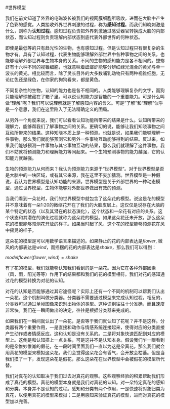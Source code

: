 #世界模型

我们在前文知道了外界的电磁波长被我们的视网膜细胞所吸收，进而在大脑中产生了色彩的感觉。人类接收外界世界刺激的过程，称为**感知过程**。而我们知晓刺激是什么，则称为**认知过程**。感知过程负责把外界刺激通过感受器官转换成大脑的内部状态，而认知过程则负责理解内部状态到底代表外部世界的何种状态。

即使是最低等的只有趋光性的生物，也有感知过程。但是认知过程只有很复杂的生物才有。具有了认知过程，代表生物能够理解外部世界中各种事物之间的关系，也能够理解外部世界与生物本身的关系。不同的生物的感知能力是各不相同的。螳螂虾有十六种不同的视锥细胞，也就意味着螳螂虾能够分辨红绿光混合的黄光与单一波长的黄光。相比较而言，除了灵长目外的大多数哺乳动物只有两种视锥细胞，无论红色还是绿色，在你家的狗狗看来，都是黄色。

不同复杂性的生物，认知的能力也是各不相同的。人类能够理解复杂的文字，而狗只能理解球被藏在了箱子里。可以说认知能力是智能的一个重要能力。可是什么叫做“理解”呢？我们可以说理解就是了解感知内容的含义。可是“了解”和“理解”似乎是一个意思，我们在这里陷入了无法精确定义的困局。

从另外一个角度来说，我们可以看看认知功能所带来的结果是什么。认知所带来的理解力，能够帮我们了解事物之间的关系。更确切的说，能够让我们知晓事物之间互动所带来的结果。这种知晓本质上是一种预测。也就是说，如果我们能够理解一件事物，那么我们就能够预测它和另外一件事物互动能够得到的结果。反过来，如果我们能够预测一件事物与其它事物互动的结果，那么我们就理解了这件事物。我们不妨就将预测能力和理解能力等同起来。一个生物预测事物的能力越强，它的认知能力就越强。

生物的预测能力从何而来？我认为预测能力来源于“世界模型”。对于世界模型是否是大脑中的一块区域，或有其它来源，我在这里不妄加猜测。世界模型是一种假说，我认为世界模型是认知功能的来源。世界模型是关于外部世界的一种动态模型，通过世界模型，生物体能够对外部世界做出有效的预测。

当我们看到一朵花时，我们的世界模型中就包含了这朵花的模型。说这是花的模型并不意味着有一朵1:20的微缩花开在了我们的大脑皮层上。这仅仅是说存在大脑的某个特定的状态（以及其潜在的状态演化），这个状态和一朵花有对应的关系。这个状态和其潜在的演化过程就称为这朵花的模型。如果这朵花还未开放，那么这朵花的模型能够预测花开放的样子。如果当时起了风，这个花的模型能够预测花在风中摇晃的样子。

这朵花的模型是可以用数学语言来描述的。如果静止的花的内部表达是$flower$, 微风的内部表达是$wind$，而摇摆的花的内部表达是$shake$，那么我们可以得到：

$modelflower(flower, wind)=shake$

有了花的模型，我们就能够认知我们看到的是一朵花。因为它在各种外部因素（风，雨，阳光等等）作用下的结果都和我们的花的模型相符。我们对花的感知通过花的模型转换为对花的认知。

对花的认知是否能够通过其它途径呢？实际上还有一个不同的机制可以帮我们认出一朵花。这个机制叫做分类器。分类器不需要通过模型来完成认知过程，相反的，分类器可以通过单帧图像来识别出物体的类型。这种识别往往十分准确，而且速度非常快。我们在一瞬间做出的决定，往往是根据分类器来完成的。

如果我们在一瞬间就认出了一朵花，是否等于我们就认知了花呢？并不是这样。分类器有两个重要作用，一是直接和动作与情感系统连接起来，使得对应的分类直接产生动作或者情感反应。这和认知是没有关系的。二是将对象快速匹配到对应的模型上。这倒是和认知搭上一点关系，可是这并不是认知本身。假设我们乍一眼看到的是朵惟妙惟肖的假花，在一段时间里面我们一直以为这是朵真花。那么我们就会用真花的模型来模拟这朵花。我们会觉得这朵花会有香气，会开放会枯萎。但是当我们摸了一下，发现这朵花是假花，那么这朵花在世界模型中会被假花的模型所代替。

我们对真花的认知取决于我们过去对真花的观察。这些观察经验的积累帮助我们形成了真花的模型。真花的模型本身就是我们对真花的认知。对一朵特定真花的感知和分类，本身并不是认知的过程。感知和分类有两个作用，一是快速将对象归类为真花，以便用真花的模型来模拟；二是用感知来验证真花的模型，进而对真花的模型加以完善。

